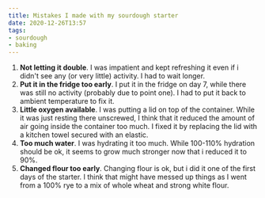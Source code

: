 ```yaml
---
title: Mistakes I made with my sourdough starter
date: 2020-12-26T13:57
tags:
- sourdough
- baking
---
```


1. **Not letting it double**. I was impatient and kept refreshing it even if i didn't see any (or very little) activity. I had to wait longer.
2. **Put it in the fridge too early**. I put it in the fridge on day 7, while there was still no activity (probably due to point one). I had to put it back to ambient temperature to fix it.
3. **Little oxygen available**. I was putting a lid on top of the container. While it was just resting there unscrewed, I think that it reduced the amount of air going inside the container too much. I fixed it by replacing the lid with a kitchen towel secured with an elastic.
4. **Too much water**. I was hydrating it too much. While 100-110% hydration should be ok, it seems to grow much stronger now that i reduced it to 90%.
5. **Changed flour too early**. Changing flour is ok, but i did it one of the first days of the starter. I think that might have messed up things as I went from a 100% rye to a mix of whole wheat and strong white flour.